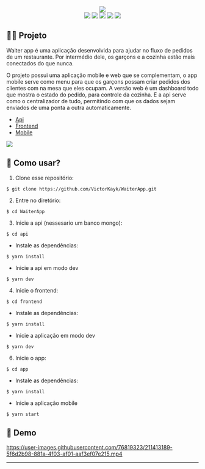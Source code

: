 <div align='center'>
  <img src='https://user-images.githubusercontent.com/76819323/211413172-165ebf01-1187-4c82-9bd4-25717afc1358.png' />
</div>

<div align="center">
  <image src="https://img.shields.io/badge/Node.js-43853D?style=for-the-badge&logo=node.js&logoColor=white" />
  <image src="https://img.shields.io/badge/MongoDB-4EA94B?style=for-the-badge&logo=mongodb&logoColor=white" />
  <image src="https://img.shields.io/badge/TypeScript-007ACC?style=for-the-badge&logo=typescript&logoColor=white" />
  <image src="https://img.shields.io/badge/React-20232A?style=for-the-badge&logo=react&logoColor=61DAFB" />
  <image src="https://img.shields.io/badge/React_Native-20232A?style=for-the-badge&logo=react&logoColor=61DAFB" />
</div>

## 👨‍💻 Projeto

Waiter app é uma aplicação desenvolvida para ajudar no fluxo de pedidos de um restaurante. Por intermédio dele, os garçons e a cozinha estão mais conectados do que nunca.

O projeto possui uma aplicação mobile e web que se complementam, o app mobile serve como menu para que os garçons possam criar pedidos dos clientes com na mesa que eles ocupam. A versão web é um dashboard todo que mostra o estado do pedido, para controle da cozinha. E a api serve como o centralizador de tudo, permitindo com que os dados sejam enviados de uma ponta a outra automaticamente.

- [Api](https://github.com/VictorKayk/WaiterApp/tree/main/api)
- [Frontend](https://github.com/VictorKayk/WaiterApp/tree/main/frontend)
- [Mobile](https://github.com/VictorKayk/WaiterApp/tree/main/app)

<a href='https://www.figma.com/file/Ivct0qKlCFhWIIPrC5yHBF/WAITERAPP?node-id=216%3A1787&t=4ByEfZEfoA5QrxMn-0'>
  <img src='https://user-images.githubusercontent.com/76819323/211413174-84698301-e65d-4251-87e3-c018ba9f3326.png' />
</a>

## 🤔 Como usar?

   
   1. Clone esse repositório:
   ```
   $ git clone https://github.com/VictorKayk/WaiterApp.git
   ```
   
   2. Entre no diretório:
   ```
   $ cd WaiterApp
   ```
   
   3. Inicie a api (nessesario um banco mongo):
   ```
   $ cd api
   ```
   
   - Instale as dependências:
   ```
   $ yarn install
   ```
   - Inicie a api em modo dev
   ```
   $ yarn dev
   ```
   
   4. Inicie o frontend:
   ```
   $ cd frontend
   ```
   
   - Instale as dependências:
   ```
   $ yarn install
   ```
   
   - Inicie a aplicação em modo dev
   ```
   $ yarn dev
   ```
   
   6. Inicie o app:
   ```
   $ cd app
   ```
   
   - Instale as dependências:
   ```
   $ yarn install
   ```
   
   - Inicie a aplicação mobile
   ```
   $ yarn start
   ```

## 🎥 Demo
 
https://user-images.githubusercontent.com/76819323/211413189-5f6d2b98-881a-4f03-af01-aaf3ef07e215.mp4

---
